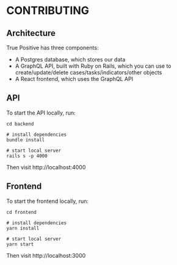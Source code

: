 # CONTRIBUTING

## Architecture

True Positive has three components:

- A Postgres database, which stores our data
- A GraphQL API, built with Ruby on Rails, which you can use to create/update/delete cases/tasks/indicators/other objects 
- A React frontend, which uses the GraphQL API

## API

To start the API locally, run:

```
cd backend

# install dependencies
bundle install

# start local server
rails s -p 4000
```

Then visit http://localhost:4000

## Frontend

To start the frontend locally, run:

```
cd frontend

# install dependencies
yarn install

# start local server 
yarn start
```

Then visit http://localhost:3000